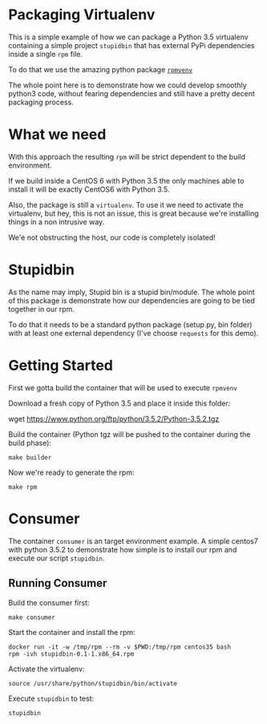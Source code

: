 Packaging Virtualenv
====================
This is a simple example of how we can package a Python 3.5 virtualenv
containing a simple project `stupidbin` that has external PyPi dependencies inside a single `rpm` file.

To do that we use the amazing python package [`rpmvenv`](https://github.com/kevinconway/rpmvenv) 

The whole point here is to demonstrate how we could develop smoothly python3 
code, without fearing dependencies and still have a pretty decent packaging process.


# What we need

With this approach the resulting `rpm` will be strict dependent to the build environment. 

If we build inside a CentOS 6 with Python 3.5 the only machines able to install it will be exactly CentOS6 with Python 3.5.

Also, the package is still a `virtualenv`. To use it we need to activate the virtualenv, but hey, 
this is not an issue, this is great because we're installing things in a non intrusive way.

We'e not obstructing the host, our code is completely isolated!


# Stupidbin

As the name may imply, Stupid bin is a stupid bin/module. The whole point of this package 
is demonstrate how our dependencies are going to be tied together in our rpm. 

To do that it needs to be a standard python package (setup.py, bin folder)
with at least one external dependency (I've choose `requests` for this demo).

Getting Started
===============

First we gotta build the container that will be used to execute `rpmvenv`

Download a fresh copy of Python 3.5 and place it inside this folder:

wget https://www.python.org/ftp/python/3.5.2/Python-3.5.2.tgz

Build the container (Python tgz will be pushed to the container during the
build phase):
```
make builder
```

Now we're ready to generate the rpm:
```
make rpm
```

# Consumer

The container `consumer` is an target environment example. 
A simple centos7 with python 3.5.2 to demonstrate how simple is to install our rpm and execute our script `stupidbin`.

## Running Consumer

Build the consumer first:
```
make consumer
```


Start the container and install the rpm:
```
docker run -it -w /tmp/rpm --rm -v $PWD:/tmp/rpm centos35 bash
rpm -ivh stupidbin-0.1-1.x86_64.rpm
```

Activate the virtualenv:
```
source /usr/share/python/stupidbin/bin/activate
```

Execute `stupidbin` to test:
```
stupidbin
```